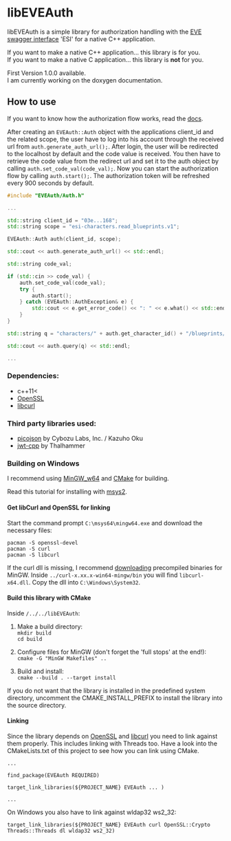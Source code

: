 # libEVEAuth

libEVEAuth is a simple library for authorization handling with the 
[EVE swagger interface](https://github.com/esi/esi-docs) 'ESI' for a native C++ application.

If you want to make a native C++ application... this library is for you.\
If you want to make a native C application... this library is **not** for you.

First Version 1.0.0 available.  
I am currently working on the doxygen documentation.

## How to use

If you want to know how the authorization flow works, read the [docs](https://github.com/esi/esi-docs).

After creating an ```EVEAuth::Auth``` object with the applications client_id and the related scope, the user
have to log into his account through the received url from ```auth.generate_auth_url();```. After login, the user will
be redirected to the localhost by default and the code value is received. You then have to retrieve the code value from the redirect url
and set it to the auth object by calling ```auth.set_code_val(code_val);```. Now you can start the authorization flow
by calling ```auth.start();```. The authorization token will be refreshed every 900 seconds by default.

```c++
#include "EVEAuth/Auth.h"

...

std::string client_id = "03e...168";
std::string scope = "esi-characters.read_blueprints.v1";

EVEAuth::Auth auth(client_id, scope);

std::cout << auth.generate_auth_url() << std::endl;

std::string code_val;

if (std::cin >> code_val) {
    auth.set_code_val(code_val);
    try {
        auth.start();
    } catch (EVEAuth::AuthException& e) {
        std::cout << e.get_error_code() << ": " << e.what() << std::endl;
    }
}

std::string q = "characters/" + auth.get_character_id() + "/blueprints/";

std::cout << auth.query(q) << std::endl;

...
```

### Dependencies:
- c++11<
- [OpenSSL](https://www.openssl.org/)
- [libcurl](https://curl.haxx.se/libcurl/)

### Third party libraries used:
- [picojson](https://github.com/kazuho/picojson) by Cybozu Labs, Inc. / Kazuho Oku
- [jwt-cpp](https://github.com/Thalhammer/jwt-cpp) by Thalhammer

### Building on Windows
I recommend using [MinGW_w64](http://mingw-w64.org/doku.php) and [CMake](https://cmake.org/) for building.  
  
Read this tutorial for installing with [msys2](https://www.msys2.org/).

#### Get libCurl and OpenSSL for linking
Start the command prompt ```C:\msys64\mingw64.exe``` and download the necessary files:

```
pacman -S openssl-devel
pacman -S curl
pacman -S libcurl
```

If the curl dll is missing, I recommend [downloading](https://curl.haxx.se/download.html) precompiled binaries for MinGW.
Inside ```../curl-x.xx.x-win64-mingw/bin``` you will find ```libcurl-x64.dll```. Copy the dll into ```C:\Windows\System32```.

#### Build this library with CMake

Inside ```/../../libEVEAuth```:

1. Make a build directory:  
```mkdir build```  
```cd build```

2. Configure files for MinGW (don't forget the 'full stops' at the end!):  
```cmake -G "MinGW Makefiles" ..```

3. Build and install:  
```cmake --build . --target install```

If you do not want that the library is installed in the predefined system directory, uncomment the CMAKE_INSTALL_PREFIX
to install the library into the source directory.

#### Linking
Since the library depends on [OpenSSL](https://www.openssl.org/) and [libcurl](https://curl.haxx.se/libcurl/) you need
to link against them properly. This includes linking with Threads too.
Have a look into the CMakeLists.txt of this project to see how you can link using CMake.

```
...

find_package(EVEAuth REQUIRED)

target_link_libraries(${PROJECT_NAME} EVEAuth ... )

...
```

On Windows you also have to link against wldap32 ws2_32:

```
target_link_libraries(${PROJECT_NAME} EVEAuth curl OpenSSL::Crypto Threads::Threads dl wldap32 ws2_32)
```




